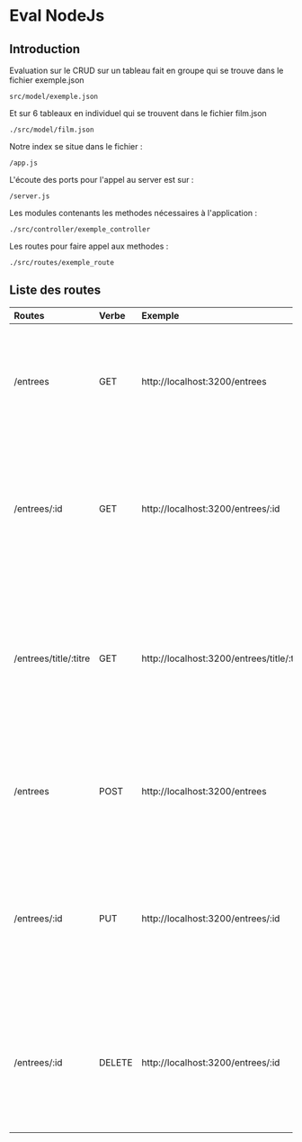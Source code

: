 Eval NodeJs
=

## Introduction

Evaluation sur le CRUD sur un tableau fait en groupe qui se trouve dans le fichier exemple.json
```
src/model/exemple.json
``` 
Et sur 6 tableaux en individuel qui se trouvent dans le fichier film.json

```
./src/model/film.json
```

Notre index se situe dans le fichier :
```
/app.js
```
L'écoute des ports pour l'appel au server est sur :
```
/server.js
```
Les modules contenants les methodes nécessaires à l'application :
```
./src/controller/exemple_controller
```
Les routes pour faire appel aux methodes :
```
./src/routes/exemple_route
```
## Liste des routes
| Routes | Verbe | Exemple | Explication |
| :------| :-----| :-------| -----------:|
| /entrees | GET | http://localhost:3200/entrees | une route qui va permettre d'afficher les données contenu dans le tableau d'un fichier |
| /entrees/:id | GET | http://localhost:3200/entrees/:id | une route qui va permettre d'afficher une entrée d'un tableau récupérée par son id  contenu dans un fichier |
| /entrees/title/:titre | GET | http://localhost:3200/entrees/title/:titre | une route qui va permettre d'afficher les données d'une entrée récupérée grace à son titre dans le tableau d'un fichier |
| /entrees | POST | http://localhost:3200/entrees | une route qui va permettre d'insérer des données dans le tableau d'un fichier |
| /entrees/:id | PUT | http://localhost:3200/entrees/:id | une route qui va permettre de mettre à jour les données contenu dans le tableau d'un fichier en le ciblant par son id |
| /entrees/:id| DELETE | http://localhost:3200/entrees/:id | une route qui va permettre d'effacer les données contenu dans le tableau d'un fichier récupérer par son id |